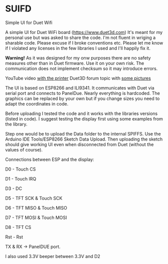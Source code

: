 # SUIFD
Simple UI for Duet Wifi

A simple UI for Duet WiFi board (https://www.duet3d.com) It's meant for my personal use but was asked to share the code. I'm not fluent in wriging a sharable code. Please excuse if I broke conventions etc.
Please let me know if I violated any licenses in the few libraries I used and I'll happily fix it.

**Warning!**
As it was designed for my onw purposes there are no safety measures other than in Duet firmware. Use it on your own risk. The communication does not implement checksum so it may introduce errors.

YouTube video [with the printer](https://youtu.be/y1CbmgtJGtQ)
Duet3D forum topic with [some pictures](https://forum.duet3d.com/topic/4543/fully-enclosed-with-custom-ui)

The UI is based on ESP8266 and ILI9341. It communicates with Duet via serial port and connects to PanelDue. Nearly everything is hardcoded. The graphics can be replaced by your own but if you change sizes you need to adapt the coordinates in code.

Before uploading I tested the code and it works with the libraries versions (listed in code). I suggest testing the display first using some examples from the library.

Step one would be to upload the Data folder to the internal SPIFFS. Use the Arduino IDE Tools/ESP8266 Sketch Data Upload. Then uploading the sketch should give working UI even when disconnected from Duet (without the values of course).

Connections between ESP and the display:

D0 - Touch CS

D1 - Touch IRQ

D3 - DC

D5 - TFT SCK & Touch SCK

D6 - TFT MISO & Touch MISO

D7 - TFT MOSI & Touch MOSI 

D8 - TFT CS

Rst - Rst


TX & RX -> PanelDUE port.

I also used 3.3V beeper between 3.3V and D2
